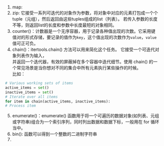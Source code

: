 1. map: 
2. zip: 它接受一系列可迭代的对象作为参数，将对象中对应的元素打包成一个个tuple（元组），然后返回由这些tuples组成的list（列表）。 若传入参数的长度不等，则返回list的长度和参数中长度最短的对象相同。
3. counter()：计数器是一个无序容器，用于记录各种值出现的次数。它采用键值对的形式存储，要记录的值作为`key`，这个值出现的次数作为`value`，`value`值可正可负。
4. chain()：itertools.chain() 方法可以用来简化这个任务。 它接受一个可迭代对象列表作为输入，  
并返回一个迭代器，有效的屏蔽掉在多个容器中迭代细节。使用 chain() 的一个常见场景是当你想对不同的集合中所有元素执行某些操作的时候。  
比如：
```python
# Various working sets of items
active_items = set()
inactive_items = set()
# Iterate over all items
for item in chain(active_items, inactive_items):
# Process item
```
5. enumerate()：enumerate() 函数用于将一个可遍历的数据对象(如列表、元组或字符串)组合为一个索引序列，同时列出数据和数据下标，一般用在 for 循环当中。
6. bin(): 函数可以得到一个整数的二进制字符串
7. 